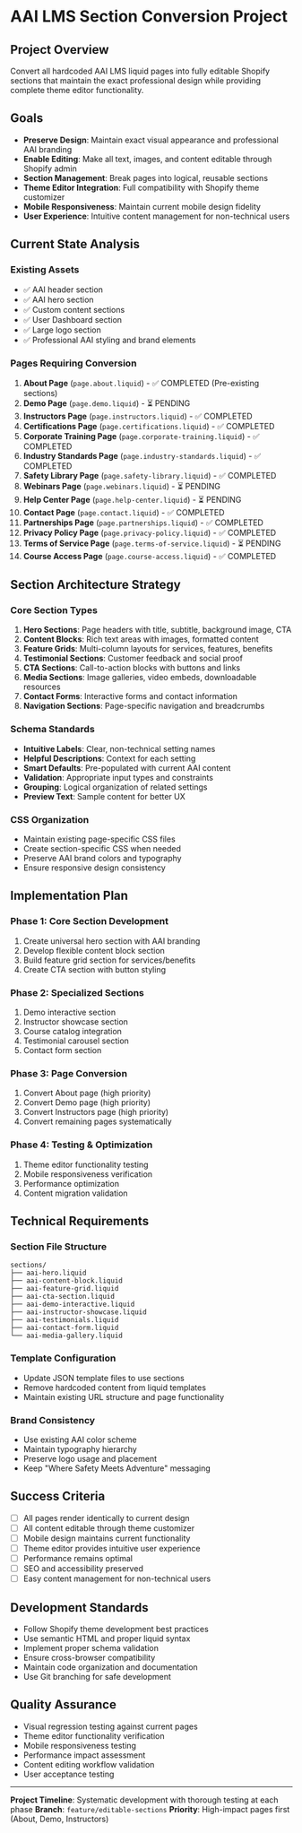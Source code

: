 # AAI LMS Section Conversion Project

## Project Overview
Convert all hardcoded AAI LMS liquid pages into fully editable Shopify sections that maintain the exact professional design while providing complete theme editor functionality.

## Goals
- **Preserve Design**: Maintain exact visual appearance and professional AAI branding
- **Enable Editing**: Make all text, images, and content editable through Shopify admin
- **Section Management**: Break pages into logical, reusable sections
- **Theme Editor Integration**: Full compatibility with Shopify theme customizer
- **Mobile Responsiveness**: Maintain current mobile design fidelity
- **User Experience**: Intuitive content management for non-technical users

## Current State Analysis
### Existing Assets
- ✅ AAI header section
- ✅ AAI hero section  
- ✅ Custom content sections
- ✅ User Dashboard section
- ✅ Large logo section
- ✅ Professional AAI styling and brand elements

### Pages Requiring Conversion
1. **About Page** (`page.about.liquid`) - ✅ COMPLETED (Pre-existing sections)
2. **Demo Page** (`page.demo.liquid`) - ⏳ PENDING
3. **Instructors Page** (`page.instructors.liquid`) - ✅ COMPLETED
4. **Certifications Page** (`page.certifications.liquid`) - ✅ COMPLETED
5. **Corporate Training Page** (`page.corporate-training.liquid`) - ✅ COMPLETED
6. **Industry Standards Page** (`page.industry-standards.liquid`) - ✅ COMPLETED
7. **Safety Library Page** (`page.safety-library.liquid`) - ✅ COMPLETED
8. **Webinars Page** (`page.webinars.liquid`) - ⏳ PENDING
9. **Help Center Page** (`page.help-center.liquid`) - ⏳ PENDING
10. **Contact Page** (`page.contact.liquid`) - ✅ COMPLETED
11. **Partnerships Page** (`page.partnerships.liquid`) - ✅ COMPLETED
12. **Privacy Policy Page** (`page.privacy-policy.liquid`) - ✅ COMPLETED
13. **Terms of Service Page** (`page.terms-of-service.liquid`) - ⏳ PENDING
14. **Course Access Page** (`page.course-access.liquid`) - ✅ COMPLETED

## Section Architecture Strategy

### Core Section Types
1. **Hero Sections**: Page headers with title, subtitle, background image, CTA
2. **Content Blocks**: Rich text areas with images, formatted content
3. **Feature Grids**: Multi-column layouts for services, features, benefits
4. **Testimonial Sections**: Customer feedback and social proof
5. **CTA Sections**: Call-to-action blocks with buttons and links
6. **Media Sections**: Image galleries, video embeds, downloadable resources
7. **Contact Forms**: Interactive forms and contact information
8. **Navigation Sections**: Page-specific navigation and breadcrumbs

### Schema Standards
- **Intuitive Labels**: Clear, non-technical setting names
- **Helpful Descriptions**: Context for each setting
- **Smart Defaults**: Pre-populated with current AAI content
- **Validation**: Appropriate input types and constraints
- **Grouping**: Logical organization of related settings
- **Preview Text**: Sample content for better UX

### CSS Organization
- Maintain existing page-specific CSS files
- Create section-specific CSS when needed
- Preserve AAI brand colors and typography
- Ensure responsive design consistency

## Implementation Plan

### Phase 1: Core Section Development
1. Create universal hero section with AAI branding
2. Develop flexible content block section
3. Build feature grid section for services/benefits
4. Create CTA section with button styling

### Phase 2: Specialized Sections
1. Demo interactive section
2. Instructor showcase section
3. Course catalog integration
4. Testimonial carousel section
5. Contact form section

### Phase 3: Page Conversion
1. Convert About page (high priority)
2. Convert Demo page (high priority)  
3. Convert Instructors page (high priority)
4. Convert remaining pages systematically

### Phase 4: Testing & Optimization
1. Theme editor functionality testing
2. Mobile responsiveness verification
3. Performance optimization
4. Content migration validation

## Technical Requirements

### Section File Structure
```
sections/
├── aai-hero.liquid
├── aai-content-block.liquid
├── aai-feature-grid.liquid
├── aai-cta-section.liquid
├── aai-demo-interactive.liquid
├── aai-instructor-showcase.liquid
├── aai-testimonials.liquid
├── aai-contact-form.liquid
└── aai-media-gallery.liquid
```

### Template Configuration
- Update JSON template files to use sections
- Remove hardcoded content from liquid templates
- Maintain existing URL structure and page functionality

### Brand Consistency
- Use existing AAI color scheme
- Maintain typography hierarchy
- Preserve logo usage and placement
- Keep "Where Safety Meets Adventure" messaging

## Success Criteria
- [ ] All pages render identically to current design
- [ ] All content editable through theme customizer
- [ ] Mobile design maintains current functionality
- [ ] Theme editor provides intuitive user experience
- [ ] Performance remains optimal
- [ ] SEO and accessibility preserved
- [ ] Easy content management for non-technical users

## Development Standards
- Follow Shopify theme development best practices
- Use semantic HTML and proper liquid syntax
- Implement proper schema validation
- Ensure cross-browser compatibility
- Maintain code organization and documentation
- Use Git branching for safe development

## Quality Assurance
- Visual regression testing against current pages
- Theme editor functionality verification
- Mobile responsiveness testing
- Performance impact assessment
- Content editing workflow validation
- User acceptance testing

---

**Project Timeline**: Systematic development with thorough testing at each phase
**Branch**: `feature/editable-sections`
**Priority**: High-impact pages first (About, Demo, Instructors)
